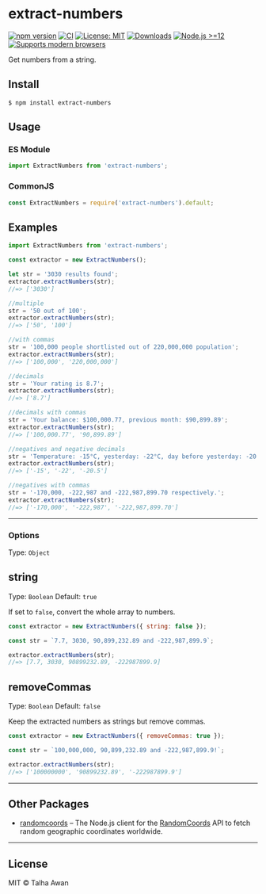 # extract-numbers

[![npm version](https://img.shields.io/npm/v/extract-numbers)](https://www.npmjs.com/package/extract-numbers)
[![CI](https://github.com/TalhaAwan/get-numbers/actions/workflows/ci.yml/badge.svg)](https://github.com/TalhaAwan/get-numbers/actions/workflows/ci.yml)
[![License: MIT](https://img.shields.io/badge/license-MIT-blue.svg)](https://github.com/TalhaAwan/get-numbers/blob/master/LICENSE)
[![Downloads](https://img.shields.io/npm/dm/extract-numbers)](https://www.npmjs.com/package/extract-numbers)
[![Node.js >=12](https://img.shields.io/badge/node-%3E%3D12-blue)](https://www.npmjs.com/package/extract-numbers)
[![Supports modern browsers](https://img.shields.io/badge/browser-support-brightgreen)](https://www.npmjs.com/package/extract-numbers)

Get numbers from a string.

## Install

```
$ npm install extract-numbers
```

## Usage

### ES Module

```js
import ExtractNumbers from 'extract-numbers';
```

### CommonJS

```js
const ExtractNumbers = require('extract-numbers').default;
```

## Examples

```js
import ExtractNumbers from 'extract-numbers';

const extractor = new ExtractNumbers();

let str = '3030 results found';
extractor.extractNumbers(str);
//=> ['3030']

//multiple
str = '50 out of 100';
extractor.extractNumbers(str);
//=> ['50', '100']

//with commas
str = '100,000 people shortlisted out of 220,000,000 population';
extractor.extractNumbers(str);
//=> ['100,000', '220,000,000']

//decimals
str = 'Your rating is 8.7';
extractor.extractNumbers(str);
//=> ['8.7']

//decimals with commas
str = 'Your balance: $100,000.77, previous month: $90,899.89';
extractor.extractNumbers(str);
//=> ['100,000.77', '90,899.89']

//negatives and negative decimals
str = 'Temperature: -15°C, yesterday: -22°C, day before yesterday: -20.5°C;';
extractor.extractNumbers(str);
//=> ['-15', '-22', '-20.5']

//negatives with commas
str = '-170,000, -222,987 and -222,987,899.70 respectively.';
extractor.extractNumbers(str);
//=> ['-170,000', '-222,987', '-222,987,899.70']
```

---

### Options

Type: `Object`

## string

Type: `Boolean`
Default: `true`

If set to `false`, convert the whole array to numbers.

```js
const extractor = new ExtractNumbers({ string: false });

const str = `7.7, 3030, 90,899,232.89 and -222,987,899.9`;

extractor.extractNumbers(str);
//=> [7.7, 3030, 90899232.89, -222987899.9]
```

## removeCommas

Type: `Boolean`
Default: `false`

Keep the extracted numbers as strings but remove commas.

```js
const extractor = new ExtractNumbers({ removeCommas: true });

const str = `100,000,000, 90,899,232.89 and -222,987,899.9!`;

extractor.extractNumbers(str);
//=> ['100000000', '90899232.89', '-222987899.9']
```

---

## Other Packages

- [randomcoords](https://www.npmjs.com/package/randomcoords) – The Node.js client for the [RandomCoords](https://www.randomcoords.com) API to fetch random geographic coordinates worldwide.

---

## License

MIT © Talha Awan
